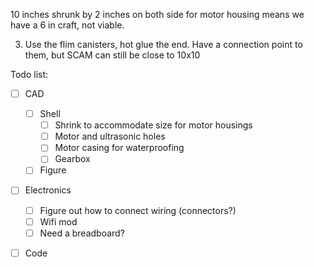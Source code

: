 10 inches shrunk by 2 inches on both side for motor housing means we have a 6 in craft, not viable. 

3. Use the flim canisters, hot glue the end. Have a connection point to them, but SCAM can still be close to 10x10

Todo list:
- [ ] CAD 
	- [ ] Shell
		- [ ] Shrink to accommodate size for motor housings
		- [ ] Motor and ultrasonic holes
		- [ ] Motor casing for waterproofing
		- [ ] Gearbox
	- [ ] Figure 
- [ ] Electronics
	- [ ] Figure out how to connect wiring (connectors?)
	- [ ] Wifi mod
	- [ ] Need a breadboard?
- [ ] Code

